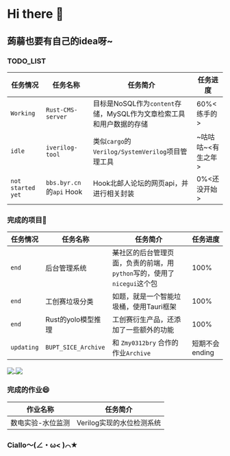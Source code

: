 # Hi there 👋

## 蒟蒻也要有自己的idea呀~

### TODO_LIST
|任务情况|任务名称|任务简介|任务进度|
|-------|--------|-------|-------|
|`Working`|`Rust-CMS-server`|目标是NoSQL作为`content`存储，MySQL作为文章检索工具和用户数据的存储| 60%<练手的>|
|`idle`|`iverilog-tool`|类似`cargo`的`Verilog/SystemVerilog`项目管理工具|~咕咕咕~<有生之年>|
|`not started yet`|`bbs.byr.cn`的`api` Hook|Hook北邮人论坛的网页api，并进行相关封装|0%<还没开始>|

### 完成的项目🤔
|任务情况|任务名称|任务简介|任务进度|
|-------|--------|-------|-------|
|`end`|后台管理系统|~~某~~社区的后台管理页面，负责的前端，用`python`写的，使用了`nicegui`这个包|100%|
|`end`|工创赛垃圾分类|如题，就是一个智能垃圾桶，使用Tauri框架|100%|
|`end`|Rust的yolo模型推理|工创赛衍生产品，还添加了一些额外的功能|100%|
|`updating`|`BUPT_SICE_Archive`|和 `Zmy0312bry` 合作的作业`Archive`|短期不会ending|

<a href="https://github.com/anuraghazra/github-readme-stats">
  <img align="center" src="https://github-readme-stats.vercel.app/api?username=zhao-leo" />
</a>
<a href="https://github.com/anuraghazra/convoychat">
  <img align="center" src="https://github-readme-stats.vercel.app/api/top-langs/?username=zhao-leo&hide=html,xslt,javascript" />
</a>

### 完成的作业😄
|作业名称|任务简介|
|-------|--------|
|数电实验-水位监测|Verilog实现的水位检测系统|

### Ciallo～(∠・ω< )⌒★


<!--
**zhao-leo/zhao-leo** is a ✨ _special_ ✨ repository because its `README.md` (this file) appears on your GitHub profile.
- 🔭 I’m currently working on ...
- 🌱 I’m currently learning ...
- 👯 I’m looking to collaborate on ...
- 🤔 I’m looking for help with ...
- 💬 Ask me about ...
- 📫 How to reach me: ...
- 😄 Pronouns: ...
- ⚡ Fun fact: ...
-->
